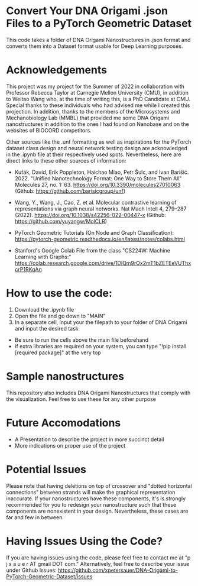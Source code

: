 # Convert Your DNA Origami .json Files to a PyTorch Geometric Dataset
This code takes a folder of DNA Origami Nanostructures in .json format and converts them into a Dataset format usable for Deep Learning purposes. 

# Acknowledgements
This project was my project for the Summer of 2022 in collaboration with Professor Rebecca Taylor at Carnegie Mellon University (CMU), in addition to Weitao Wang who, at the time of writing this, is a PhD Candidate at CMU. Special thanks to these individuals who had advised me while I created this projection. In addition, thanks to the members of the Microsystems and Mechanobiology Lab (MMBL) that provided me some DNA Origami nanostructures in addition to the ones I had found on Nanobase and on the websites of BIOCORD competitors.

Other sources like the .unf formatting as well as inspirations for the PyTorch dataset class design and neural network testing design are acknowledged in the .ipynb file at their respectively used spots. Nevertheless, here are direct links to these other sources of information:

- Kuťák, David, Erik Poppleton, Haichao Miao, Petr Šulc, and Ivan Barišić. 2022. "Unified Nanotechnology Format: One Way to Store Them All" Molecules 27, no. 1: 63. https://doi.org/10.3390/molecules27010063 (Github: https://github.com/barisicgroup/unf)
- Wang, Y., Wang, J., Cao, Z. et al. Molecular contrastive learning of representations via graph neural networks. Nat Mach Intell 4, 279–287 (2022). https://doi.org/10.1038/s42256-022-00447-x (Github: https://github.com/yuyangw/MolCLR)

- PyTorch Geometric Tutorials (On Node and Graph Classification): https://pytorch-geometric.readthedocs.io/en/latest/notes/colabs.html
- Stanford's Google Colab File from the class "CS224W: Machine Learning with Graphs:" https://colab.research.google.com/drive/1DIQm9rOx2mT1bZETEeVUThxcrP1RKqAn

# How to use the code:

1. Download the .ipynb file
2. Open the file and go down to "MAIN"
3. In a separate cell, input your the filepath to your folder of DNA Origami and input the desired task
  - Be sure to run the cells above the main file beforehand
  - if extra libraries are required on your system, you can type "!pip install [required package]" at the very top

# Sample nanostructures
This repository also includes DNA Origami Nanostructures that comply with the visualization. Feel free to use these for any other purpose

# Future Accomodations
- A Presentation to describe the project in more succinct detail
- More indications on proper use of the project

# Potential Issues
Please note that having deletions on top of crossover and "dotted horizontal connections" between strands will make the graphical representation inaccurate. If your nanostructures have these components, it's is strongly recommended for you to redesign your nanostructure such that these components are nonexistent in your design. Nevertheless, these cases are far and few in between.

# Having Issues Using the Code?
If you are having issues using the code, please feel free to contact me at "p j s a u e r AT gmail DOT com." Alternatively, feel free to describe your issue under Github Issues: https://github.com/xpetersauer/DNA-Origami-to-PyTorch-Geometric-Dataset/issues


